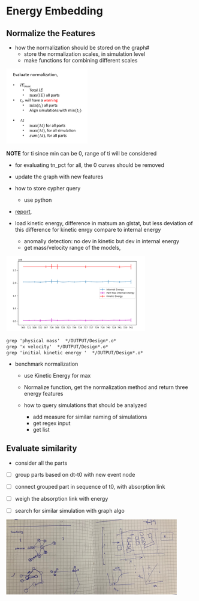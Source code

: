 # Energy Embedding
## Normalize the Features
  - how the normalization should be stored on the graph#
    - store the normalization scales, in simulation level
    - make functions for combining different scales

  <img src="./img/normalization_scale.png" height="200px"/>

  **NOTE** for ti since min can be 0, range of ti will be considered

  - for evaluating tn_pct for all, the 0 curves should be removed
  - update the graph with new features

  - how to store cypher query
    - use python
  - [report](./energy_norm.ipynb),


  - load kinetic energy, difference in matsum an glstat, but less deviation of this difference for kinetic enrgy compare to internal energy

    - anomally detection: no dev in kinetic but dev in internal energy
    - get mass/velocity range of the models,

<img src="./img/overview_energy.png" height="200px"/>


```
grep 'physical mass'  */OUTPUT/Design*.o*
grep 'x velocity'  */OUTPUT/Design*.o*
grep 'initial kinetic energy '  */OUTPUT/Design*.o*
```

- benchmark normalization
  - use Kinetic Energy for max


  - Normalize function, get the normalization method and return three energy features

  - how to query simulations that should be analyzed
    - add measure for similar naming of simulations
    - get regex input
    - get list

## Evaluate similarity
 - consider all the parts
  - [ ] group parts based on dt-t0 with new event node
  - [ ] connect grouped part in sequence of t0, with absorption link
  - [ ] weigh the absorption link with energy
  - [ ] search for similar simulation with graph algo


  <img src="./img/image0.jpeg" height="200px"/>
